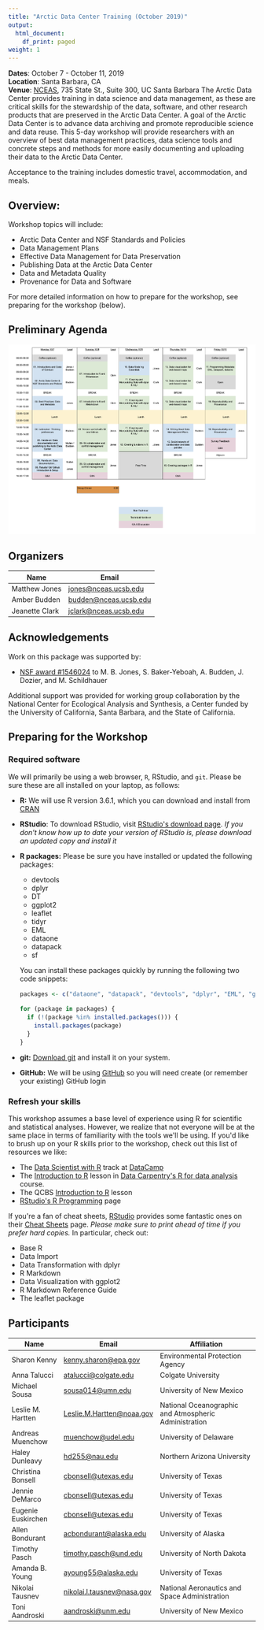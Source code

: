 ```yaml
---
title: "Arctic Data Center Training (October 2019)"
output:
  html_document:
    df_print: paged
weight: 1
---
```




__Dates__: October 7 - October 11, 2019<br>
__Location__: Santa Barbara, CA<br>
__Venue__: [NCEAS](https://www.nceas.ucsb.edu), 735 State St., Suite 300, UC Santa Barbara
The Arctic Data Center provides training in data science and data management, as these are critical skills for the stewardship of the data, software, and other research products that are preserved in the Arctic Data Center. A goal of the Arctic Data Center is to advance data archiving and promote reproducible science and data reuse. This 5-day workshop will provide researchers with an overview of best data management practices, data science tools and concrete steps and methods for more easily documenting and uploading their data to the Arctic Data Center.

Acceptance to the training includes domestic travel, accommodation, and meals. 

## Overview:

Workshop topics will include:

* Arctic Data Center and NSF Standards and Policies
* Data Management Plans
* Effective Data Management for Data Preservation
* Publishing Data at the Arctic Data Center
* Data and Metadata Quality
* Provenance for Data and Software


For more detailed information on how to prepare for the workshop, see preparing for the workshop (below).

## Preliminary Agenda

![](schedule.png)

## Organizers

|Name         | Email              |
|-------------|--------------------|
|Matthew Jones| jones@nceas.ucsb.edu |
|Amber Budden | budden@nceas.ucsb.edu|
|Jeanette Clark| jclark@nceas.ucsb.edu |

## Acknowledgements
Work on this package was supported by:

- [NSF award #1546024](http://www.nsf.gov/awardsearch/showAward?AWD_ID=1546024) to M. B. Jones, S. Baker-Yeboah, A. Budden, J. Dozier, and M. Schildhauer

Additional support was provided for working group collaboration by the National Center for Ecological Analysis and Synthesis, a Center funded by the University of California, Santa Barbara, and the State of California.


## Preparing for the Workshop

### Required software

We will primarily be using a web browser, `R`, RStudio, and `git`. Please be sure these are all installed on your laptop, as follows:

- **R:** We will use R version 3.6.1, which you can download and install from [CRAN](https://cran.rstudio.com)

- **RStudio**: To download RStudio, visit [RStudio's download page](https://www.rstudio.com/products/rstudio/download/).
  *If you don't know how up to date your version of RStudio is, please download an updated copy and install it*

- **R packages:** Please be sure you have installed or updated the following packages:

    - devtools
    - dplyr
    - DT
    - ggplot2
    - leaflet
    - tidyr
    - EML
    - dataone
    - datapack
    - sf

    You can install these packages quickly by running the following two code snippets:

    ```r
    packages <- c("dataone", "datapack", "devtools", "dplyr", "EML", "ggplot2", "readxl", "tidyr", "EML", "dataone", "datapack", "sf")
    ```

    ```r
    for (package in packages) {
      if (!(package %in% installed.packages())) {
        install.packages(package)
      }
    }
    ```

- **git:** [Download git](https://git-scm.com/downloads) and install it on your system.
- **GitHub:** We will be using [GitHub](https://github.com) so you will need create (or remember your existing) GitHub login

### Refresh your skills

This workshop assumes a base level of experience using R for scientific and statistical analyses.
However, we realize that not everyone will be at the same place in terms of familiarity with the tools we'll be using.
If you'd like to brush up on your R skills prior to the workshop, check out this list of resources we like:

- The [Data Scientist with R](https://www.datacamp.com/tracks/data-scientist-with-r) track at [DataCamp](https://www.datacamp.com)
- The [Introduction to R](http://www.datacarpentry.org/R-ecology-lesson/01-intro-to-r.html) lesson in [Data Carpentry's R for data analysis](http://www.datacarpentry.org/R-ecology-lesson/) course.
- The QCBS [Introduction to R](https://qcbs.ca/wiki/r) lesson
- [RStudio's R Programming](https://www.rstudio.com/online-learning/) page

If you're a fan of cheat sheets, [RStudio](https://www.rstudio.com) provides some fantastic ones on their [Cheat Sheets](https://www.rstudio.com/resources/cheatsheets/) page.
*Please make sure to print ahead of time if you prefer hard copies.*
In particular, check out:

* Base R
* Data Import
* Data Transformation with dplyr
* R Markdown
* Data Visualization with ggplot2
* R Markdown Reference Guide
* The leaflet package

## Participants

|Name         | Email              |Affiliation           |
|-------------|--------------------|----------------------|
|Sharon Kenny |kenny.sharon@epa.gov|Environmental Protection Agency|
|Anna Talucci|atalucci@colgate.edu|Colgate University|
|Michael Sousa|sousa014@umn.edu|University of New Mexico|
|Leslie M. Hartten|Leslie.M.Hartten@noaa.gov|National Oceanographic and Atmospheric Administration
|Andreas Muenchow|muenchow@udel.edu|University of Delaware|
|Haley Dunleavy|hd255@nau.edu|Northern Arizona University|
|Christina Bonsell|cbonsell@utexas.edu|University of Texas|
|Jennie DeMarco|cbonsell@utexas.edu|University of Texas|
|Eugenie Euskirchen|cbonsell@utexas.edu|University of Texas|
|Allen Bondurant|acbondurant@alaska.edu|University of Alaska|
|Timothy Pasch |timothy.pasch@und.edu|University of North Dakota|
|Amanda B. Young|ayoung55@alaska.edu|University of Texas|
|Nikolai Tausnev|nikolai.l.tausnev@nasa.gov|National Aeronautics and Space Administration|
|Toni Aandroski|aandroski@unm.edu|University of New Mexico|
